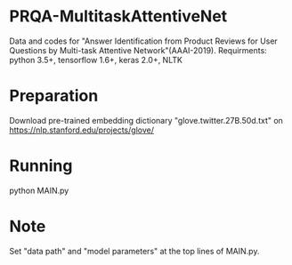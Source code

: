 # PRQA-MultitaskAttentiveNet
Data and codes for "Answer Identification from Product Reviews for User Questions by Multi-task Attentive Network"(AAAI-2019).
Requirments: python 3.5+, tensorflow 1.6+, keras 2.0+, NLTK

# Preparation 
Download pre-trained embedding dictionary "glove.twitter.27B.50d.txt" on https://nlp.stanford.edu/projects/glove/

# Running
python MAIN.py

# Note
Set "data path" and "model parameters" at the top lines of MAIN.py.
